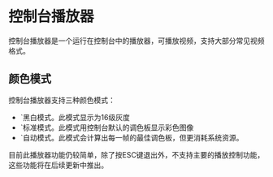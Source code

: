﻿控制台播放器
=============

控制台播放器是一个运行在控制台中的播放器，可播放视频，支持大部分常见视频格式。

## 颜色模式
控制台播放器支持三种颜色模式：
* `黑白模式。此模式显示为16级灰度
* `标准模式。此模式用控制台默认的调色板显示彩色图像
* `自动模式。此模式会计算出每一帧的最佳调色板，但更消耗系统资源。

目前此播放器功能仍较简单，除了按ESC键退出外，不支持主要的播放控制功能，这些功能将在后续更新中推出。